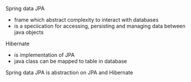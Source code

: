 Spring data JPA
- frame which abstract complexity to interact with databases
- is a speciication for accessing, persisting and managing data between java objects

Hibernate
- is implementation of JPA
- java class can be mapped to table in database

Spring data JPA is abstraction on JPA and Hibernate
